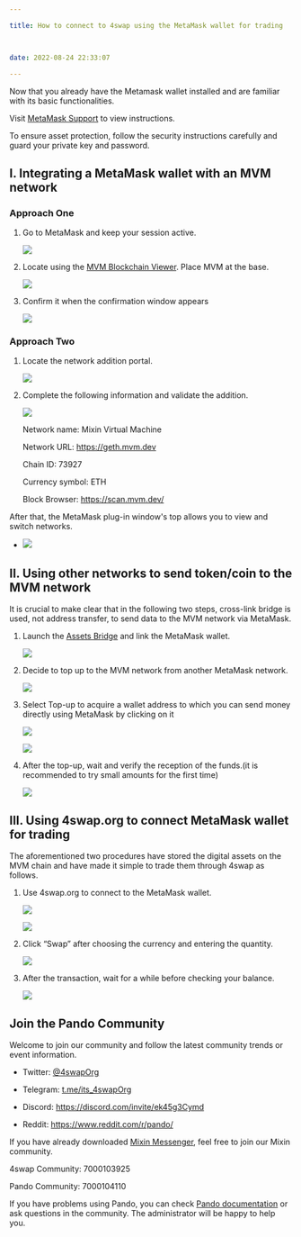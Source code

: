 ```yaml
---

title: How to connect to 4swap using the MetaMask wallet for trading



date: 2022-08-24 22:33:07

---
```




Now that you already have the Metamask wallet installed and are familiar with its basic functionalities.



Visit [MetaMask Support](https://metamask.zendesk.com/hc/en-us) to view instructions.



To ensure asset protection, follow the security instructions carefully and guard your private key and password.



## I. Integrating a MetaMask wallet with an MVM network



### Approach One



1. Go to MetaMask and keep your session active.

      ![](../assets/1-1.png)



2. Locate using the [MVM Blockchain Viewer](https://scan.mvm.dev/). Place MVM at the base.

     ![](../assets/2-2.png)



3. Confirm it when the confirmation window appears 

     ![](../assets/3-3.png)



### Approach Two



1. Locate the network addition portal.

   ![](../assets/4-4.png)



2. Complete the following information and validate the addition.

   ![](../assets/5-5.png)

   Network name: Mixin Virtual Machine

   Network URL: https://geth.mvm.dev 

   Chain ID: 73927

   Currency symbol: ETH

   Block Browser: https://scan.mvm.dev/



After that, the MetaMask plug-in window's top allows you to view and switch networks.



- ![](../assets/6-6.png)



## II. Using other networks to send token/coin to the MVM network



It is crucial to make clear that in the following two steps, cross-link bridge is used, not address transfer, to send data to the MVM network via MetaMask.

1. Launch the [Assets Bridge](https://mvg.finance/) and link the MetaMask wallet. 

   ![](../assets/7-7.png)



2. Decide to top up to the MVM network from another MetaMask network.

   ![](../assets/8-8.png)



3. Select Top-up to acquire a wallet address to which you can send money directly using MetaMask by clicking on it

   ![](../assets/9-9.png)

   ![](../assets/10-10.png)



4. After the top-up, wait and verify the reception of the funds.(it is recommended to try small amounts for the first time)

   ![](../assets/11-11.png)



## III. Using 4swap.org to connect MetaMask wallet for trading


The aforementioned two procedures have stored the digital assets on the MVM chain and have made it simple to trade them through 4swap as follows.



1. Use 4swap.org to connect to the MetaMask wallet.

   ![](../assets/12-12.png)

   ![](../assets/13-13.png)



2. Click “Swap” after choosing the currency and entering the quantity.

   ![](../assets/14-14.png)



3. After the transaction, wait for a while before checking your balance.

   ![](../assets/15-15.png)



## Join the Pando Community



Welcome to join our community and follow the latest community trends or event information.

- Twitter: [@4swapOrg](https://twitter.com/4swapOrg)

- Telegram: [t.me/its_4swapOrg](https://t.co/g7Vioijgjb)

- Discord: https://discord.com/invite/ek45g3Cymd

- Reddit: https://www.reddit.com/r/pando/

If you have already downloaded [Mixin Messenger](https://mixin.one/messenger), feel free to join our Mixin community.


4swap Community: 7000103925

Pando Community: 7000104110


If you have problems using Pando, you can check [Pando documentation](https://docs.pando.im/) or ask questions in the community. The administrator will be happy to help you.